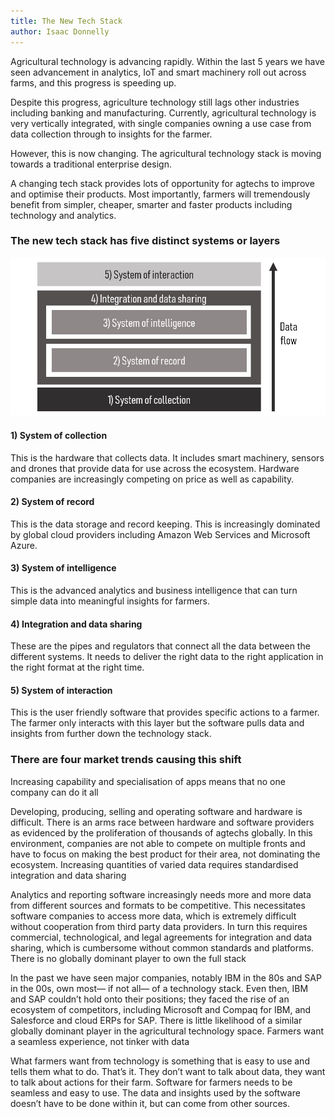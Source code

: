 ```yaml
---
title: The New Tech Stack
author: Isaac Donnelly
---
```

Agricultural technology is advancing rapidly. Within the last 5 years we have seen advancement in analytics, IoT and smart machinery roll out across farms, and this progress is speeding up.

Despite this progress, agriculture technology still lags other industries including banking and manufacturing. Currently, agricultural technology is very vertically integrated, with single companies owning a use case from data collection through to insights for the farmer. 

However, this is now changing. The agricultural technology stack is moving towards a traditional enterprise design. 

A changing tech stack provides lots of opportunity for agtechs to improve and optimise their products. Most importantly, farmers will tremendously benefit from simpler, cheaper, smarter and faster products including technology and analytics.

### The new tech stack has five distinct systems or layers
![A diagram of the new tech stack](Assets/Future_ag_tech_stack.JPG)

#### 1) System of collection

This is the hardware that collects data. It includes smart machinery, sensors and drones that provide data for use across the ecosystem. Hardware companies are increasingly competing on price as well as capability.

#### 2) System of record

This is the data storage and record keeping. This is increasingly dominated by global cloud providers including Amazon Web Services and Microsoft Azure.

#### 3) System of intelligence

This is the advanced analytics and business intelligence that can turn simple data into meaningful insights for farmers.

#### 4) Integration and data sharing

These are the pipes and regulators that connect all the data between the different systems. It needs to deliver the right data to the right application in the right format at the right time.

#### 5) System of interaction

This is the user friendly software that provides specific actions to a farmer. The farmer only interacts with this layer but the software pulls data and insights from further down the technology stack.

### There are four market trends causing this shift

Increasing capability and specialisation of apps means that no one company can do it all

Developing, producing, selling and operating software and hardware is difficult. There is an arms race between hardware and software providers as evidenced by the proliferation of thousands of agtechs globally. In this environment, companies are not able to compete on multiple fronts and have to focus on making the best product for their area, not dominating the ecosystem.
Increasing quantities of varied data requires standardised integration and data sharing

Analytics and reporting software increasingly needs more and more data from different sources and  formats to be competitive. This necessitates software companies to access more data, which is extremely difficult without cooperation from third party data providers. In turn this requires commercial, technological, and legal agreements for integration and data sharing, which is cumbersome without common standards and platforms.
There is no globally dominant player to own the full stack

In the past we have seen major companies, notably IBM in the 80s and SAP in the 00s, own most— if not all— of a technology stack. Even then, IBM and SAP couldn’t hold onto their positions; they faced the rise of an ecosystem of competitors, including Microsoft and Compaq for IBM, and Salesforce and cloud ERPs for SAP. There is little likelihood of a similar globally dominant player in the agricultural technology space. 
Farmers want a seamless experience, not tinker with data

What farmers want from technology is something that is easy to use and tells them what to do. That’s it. They don’t want to talk about data, they want to talk about actions for their farm. Software for farmers needs to be seamless and easy to use. The data and insights used by the software doesn’t have to be done within it, but can come from other sources.
